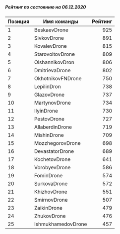 ##### Рейтинг по состоянию на 06.12.2020

Позиция|Имя команды|Рейтинг
---|---|---:
1|BeskaevDrone|925
2|SivkovDrone|891
3|KovalevDrone|815
4|StarovoitovDrone|809
5|OlshannikovDron|806
6|DmitrievaDrone|802
7|OkhotnikovFNDrone|750
8|LepilinDron|738
9|GlazovDrone|737
10|MartynovDrone|734
11|IlyinDrone|730
12|PestovDrone|727
13|AllaberdinDrone|719
14|MishinDrone|709
15|MozzhegorovDrone|698
16|DevastatorDrone|689
17|KochetovDrone|641
18|VorobyevDrone|586
19|FominDrone|574
20|SurkovaDrone|572
21|KhizhovDrone|551
22|SmirnovDrone|507
23|ZaikinDrone|479
24|ZhukovDrone|476
25|IshmukhamedovDrone|457
